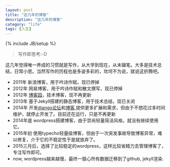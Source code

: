 ```yaml
---
layout: post
title: "这几年的博客"
description: "这几年的博客"
category: "life"
tags: [人生]
---
```

{% include JB/setup %}

<blockquote>
  <p>写作即思考:-D</p>
</blockquote>

<p>这几年觉得唯一养成的习惯就是写作，从大学到现在，从未辍笔。大多是技术总结，日常小思。当然写作的历程也是多姿多彩的，坎坷不为说，就说这折腾吧。</p>

<ul>
<li>2011年 新浪博客，用于吟诗作赋，现已停掉</li>
<li>2012年 网易博客，用于吟诗作赋和散文撰写，现已停掉</li>
<li>2012年 <a href="http://www.cnblogs.com/BeginMan/">博客园</a>，技术博客，现不再更新</li>
<li>2013年 基于Jekyll搭建的静态博客，用于技术总结，现已关闭</li>
<li>2014年 开发<a href="http://codetheme.sinaapp.com">django论坛</a>和<a href="http://beginman.sinaapp.com">博客</a>,提供更多扩展和需求，但由于不想花过多时间维护，就停止开发了。目前还在运行，只是不再更新</li>
<li>2014年底 wordpress搭建博客，由于崇尚轻量简洁风格，就没有继续使用它。</li>
<li>2015年初 使用typecho轻量级博客，但由于一次突发事故导致博客异常，难以修复，介于它的不稳定性于是就放弃了。</li>
<li>2015三月后，选择了比较稳定的wordpress，这样比较省精力去管理博客了，专注写作即可。</li>
<li>now, wordpress越来越慢，最终一狠心所有数据迁移到了github, jekyll渲染.</li>
</ul>
